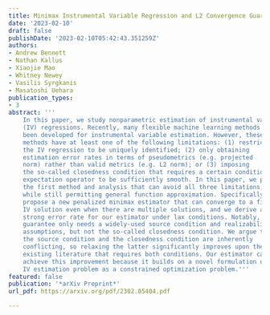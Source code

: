 ```yaml
---
title: Minimax Instrumental Variable Regression and L2 Convergence Guarantees without Identification or Closedness
date: '2023-02-10'
draft: false
publishDate: '2023-02-10T05:42:43.351259Z'
authors:
- Andrew Bennett
- Nathan Kallus
- Xiaojie Mao
- Whitney Newey
- Vasilis Syrgkanis
- Masatoshi Uehara
publication_types:
- 3
abstract: '''
    In this paper, we study nonparametric estimation of instrumental variable
    (IV) regressions. Recently, many flexible machine learning methods have
    been developed for instrumental variable estimation. However, these
    methods have at least one of the following limitations: (1) restricting
    the IV regression to be uniquely identified; (2) only obtaining
    estimation error rates in terms of pseudometrics (e.g. projected
    norm) rather than valid metrics (e.g. L2 norm); or (3) imposing
    the so-called closedness condition that requires a certain conditional
    expectation operator to be sufficiently smooth. In this paper, we present
    the first method and analysis that can avoid all three limitations,
    while still permitting general function approximation. Specifically, we
    propose a new penalized minimax estimator that can converge to a fixed
    IV solution even when there are multiple solutions, and we derive a
    strong error rate for our estimator under lax conditions. Notably, this
    guarantee only needs a widely-used source condition and realizability
    assumptions, but not the so-called closedness condition. We argue that
    the source condition and the closedness condition are inherently
    conflicting, so relaxing the latter significantly improves upon the
    existing literature that requires both conditions. Our estimator can
    achieve this improvement because it builds on a novel formulation of the
    IV estimation problem as a constrained optimization problem.'''
featured: false
publication: '*arXiv Preprint*'
url_pdf: https://arxiv.org/pdf/2302.05404.pdf

---
```

